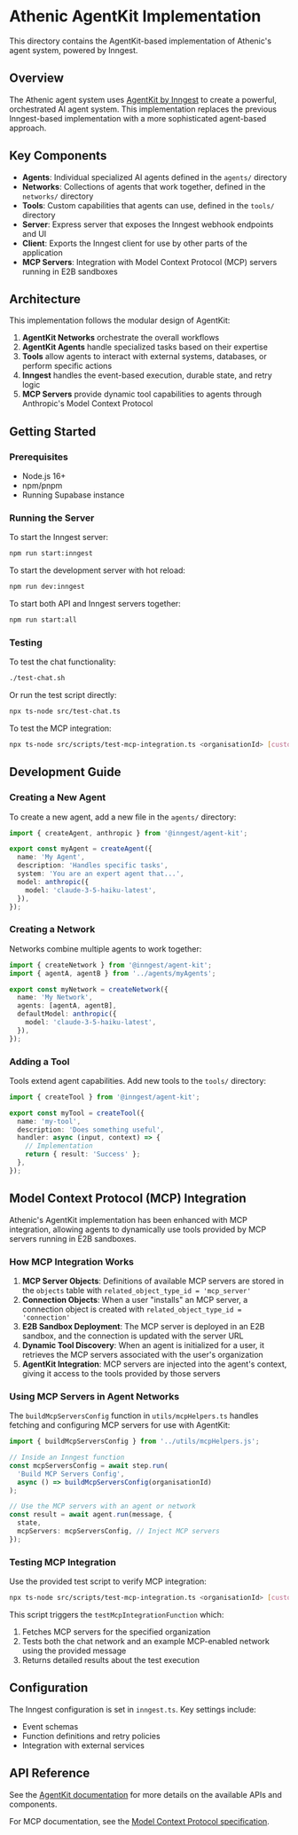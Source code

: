 # Athenic AgentKit Implementation

This directory contains the AgentKit-based implementation of Athenic's agent system, powered by Inngest.

## Overview

The Athenic agent system uses [AgentKit by Inngest](https://agentkit.inngest.com/) to create a powerful, orchestrated AI agent system. This implementation replaces the previous Inngest-based implementation with a more sophisticated agent-based approach.

## Key Components

- **Agents**: Individual specialized AI agents defined in the `agents/` directory
- **Networks**: Collections of agents that work together, defined in the `networks/` directory
- **Tools**: Custom capabilities that agents can use, defined in the `tools/` directory
- **Server**: Express server that exposes the Inngest webhook endpoints and UI
- **Client**: Exports the Inngest client for use by other parts of the application
- **MCP Servers**: Integration with Model Context Protocol (MCP) servers running in E2B sandboxes

## Architecture

This implementation follows the modular design of AgentKit:

1. **AgentKit Networks** orchestrate the overall workflows
2. **AgentKit Agents** handle specialized tasks based on their expertise
3. **Tools** allow agents to interact with external systems, databases, or perform specific actions
4. **Inngest** handles the event-based execution, durable state, and retry logic
5. **MCP Servers** provide dynamic tool capabilities to agents through Anthropic's Model Context Protocol

## Getting Started

### Prerequisites

- Node.js 16+
- npm/pnpm
- Running Supabase instance

### Running the Server

To start the Inngest server:

```bash
npm run start:inngest
```

To start the development server with hot reload:

```bash
npm run dev:inngest
```

To start both API and Inngest servers together:

```bash
npm run start:all
```

### Testing

To test the chat functionality:

```bash
./test-chat.sh
```

Or run the test script directly:

```bash
npx ts-node src/test-chat.ts
```

To test the MCP integration:

```bash
npx ts-node src/scripts/test-mcp-integration.ts <organisationId> [customMessage]
```

## Development Guide

### Creating a New Agent

To create a new agent, add a new file in the `agents/` directory:

```typescript
import { createAgent, anthropic } from '@inngest/agent-kit';

export const myAgent = createAgent({
  name: 'My Agent',
  description: 'Handles specific tasks',
  system: 'You are an expert agent that...',
  model: anthropic({
    model: 'claude-3-5-haiku-latest',
  }),
});
```

### Creating a Network

Networks combine multiple agents to work together:

```typescript
import { createNetwork } from '@inngest/agent-kit';
import { agentA, agentB } from '../agents/myAgents';

export const myNetwork = createNetwork({
  name: 'My Network',
  agents: [agentA, agentB],
  defaultModel: anthropic({
    model: 'claude-3-5-haiku-latest',
  }),
});
```

### Adding a Tool

Tools extend agent capabilities. Add new tools to the `tools/` directory:

```typescript
import { createTool } from '@inngest/agent-kit';

export const myTool = createTool({
  name: 'my-tool',
  description: 'Does something useful',
  handler: async (input, context) => {
    // Implementation
    return { result: 'Success' };
  },
});
```

## Model Context Protocol (MCP) Integration

Athenic's AgentKit implementation has been enhanced with MCP integration, allowing agents to dynamically use tools provided by MCP servers running in E2B sandboxes.

### How MCP Integration Works

1. **MCP Server Objects**: Definitions of available MCP servers are stored in the `objects` table with `related_object_type_id = 'mcp_server'`
2. **Connection Objects**: When a user "installs" an MCP server, a connection object is created with `related_object_type_id = 'connection'`
3. **E2B Sandbox Deployment**: The MCP server is deployed in an E2B sandbox, and the connection is updated with the server URL
4. **Dynamic Tool Discovery**: When an agent is initialized for a user, it retrieves the MCP servers associated with the user's organization
5. **AgentKit Integration**: MCP servers are injected into the agent's context, giving it access to the tools provided by those servers

### Using MCP Servers in Agent Networks

The `buildMcpServersConfig` function in `utils/mcpHelpers.ts` handles fetching and configuring MCP servers for use with AgentKit:

```typescript
import { buildMcpServersConfig } from '../utils/mcpHelpers.js';

// Inside an Inngest function
const mcpServersConfig = await step.run(
  'Build MCP Servers Config',
  async () => buildMcpServersConfig(organisationId)
);

// Use the MCP servers with an agent or network
const result = await agent.run(message, {
  state,
  mcpServers: mcpServersConfig, // Inject MCP servers
});
```

### Testing MCP Integration

Use the provided test script to verify MCP integration:

```bash
npx ts-node src/scripts/test-mcp-integration.ts <organisationId> [customMessage]
```

This script triggers the `testMcpIntegrationFunction` which:
1. Fetches MCP servers for the specified organization
2. Tests both the chat network and an example MCP-enabled network using the provided message
3. Returns detailed results about the test execution

## Configuration

The Inngest configuration is set in `inngest.ts`. Key settings include:

- Event schemas
- Function definitions and retry policies
- Integration with external services

## API Reference

See the [AgentKit documentation](https://agentkit.inngest.com/getting-started/quick-start) for more details on the available APIs and components.

For MCP documentation, see the [Model Context Protocol specification](https://modelcontextprotocol.io/introduction).
